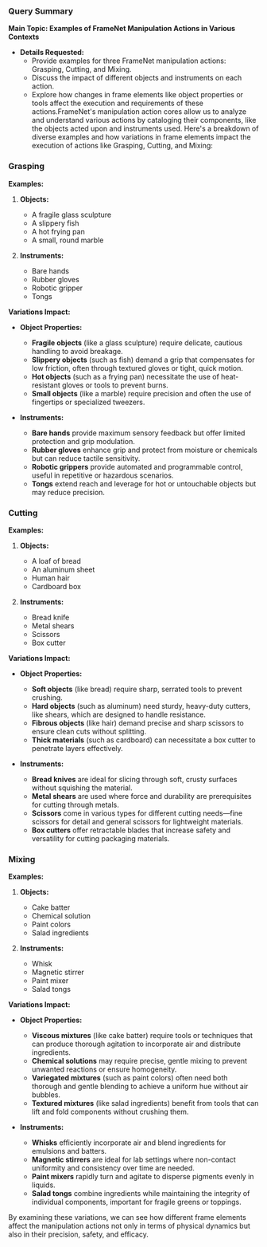 ### Query Summary
**Main Topic: Examples of FrameNet Manipulation Actions in Various Contexts**

- **Details Requested:**
  - Provide examples for three FrameNet manipulation actions: Grasping, Cutting, and Mixing.
  - Discuss the impact of different objects and instruments on each action.
  - Explore how changes in frame elements like object properties or tools affect the execution and requirements of these actions.FrameNet's manipulation action cores allow us to analyze and understand various actions by cataloging their components, like the objects acted upon and instruments used. Here's a breakdown of diverse examples and how variations in frame elements impact the execution of actions like Grasping, Cutting, and Mixing:

### Grasping

**Examples:**

1. **Objects:** 
   - A fragile glass sculpture
   - A slippery fish
   - A hot frying pan
   - A small, round marble
   
2. **Instruments:**
   - Bare hands
   - Rubber gloves
   - Robotic gripper
   - Tongs
   
**Variations Impact:**

- **Object Properties:**
  - **Fragile objects** (like a glass sculpture) require delicate, cautious handling to avoid breakage.
  - **Slippery objects** (such as fish) demand a grip that compensates for low friction, often through textured gloves or tight, quick motion.
  - **Hot objects** (such as a frying pan) necessitate the use of heat-resistant gloves or tools to prevent burns.
  - **Small objects** (like a marble) require precision and often the use of fingertips or specialized tweezers.

- **Instruments:**
  - **Bare hands** provide maximum sensory feedback but offer limited protection and grip modulation.
  - **Rubber gloves** enhance grip and protect from moisture or chemicals but can reduce tactile sensitivity.
  - **Robotic grippers** provide automated and programmable control, useful in repetitive or hazardous scenarios.
  - **Tongs** extend reach and leverage for hot or untouchable objects but may reduce precision.

### Cutting

**Examples:**

1. **Objects:** 
   - A loaf of bread
   - An aluminum sheet
   - Human hair
   - Cardboard box

2. **Instruments:**
   - Bread knife
   - Metal shears
   - Scissors
   - Box cutter

**Variations Impact:**

- **Object Properties:**
  - **Soft objects** (like bread) require sharp, serrated tools to prevent crushing.
  - **Hard objects** (such as aluminum) need sturdy, heavy-duty cutters, like shears, which are designed to handle resistance.
  - **Fibrous objects** (like hair) demand precise and sharp scissors to ensure clean cuts without splitting.
  - **Thick materials** (such as cardboard) can necessitate a box cutter to penetrate layers effectively.

- **Instruments:**
  - **Bread knives** are ideal for slicing through soft, crusty surfaces without squishing the material.
  - **Metal shears** are used where force and durability are prerequisites for cutting through metals.
  - **Scissors** come in various types for different cutting needs—fine scissors for detail and general scissors for lightweight materials.
  - **Box cutters** offer retractable blades that increase safety and versatility for cutting packaging materials.

### Mixing

**Examples:**

1. **Objects:** 
   - Cake batter
   - Chemical solution
   - Paint colors
   - Salad ingredients

2. **Instruments:**
   - Whisk
   - Magnetic stirrer
   - Paint mixer
   - Salad tongs

**Variations Impact:**

- **Object Properties:**
  - **Viscous mixtures** (like cake batter) require tools or techniques that can produce thorough agitation to incorporate air and distribute ingredients.
  - **Chemical solutions** may require precise, gentle mixing to prevent unwanted reactions or ensure homogeneity.
  - **Variegated mixtures** (such as paint colors) often need both thorough and gentle blending to achieve a uniform hue without air bubbles.
  - **Textured mixtures** (like salad ingredients) benefit from tools that can lift and fold components without crushing them.

- **Instruments:**
  - **Whisks** efficiently incorporate air and blend ingredients for emulsions and batters.
  - **Magnetic stirrers** are ideal for lab settings where non-contact uniformity and consistency over time are needed.
  - **Paint mixers** rapidly turn and agitate to disperse pigments evenly in liquids.
  - **Salad tongs** combine ingredients while maintaining the integrity of individual components, important for fragile greens or toppings.

By examining these variations, we can see how different frame elements affect the manipulation actions not only in terms of physical dynamics but also in their precision, safety, and efficacy.